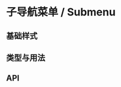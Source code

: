 # 子导航菜单 / Submenu
## 基础样式


## 类型与用法


## API
<api-doc name="Submenu" :doc="require('./api.json')"></api-doc>

